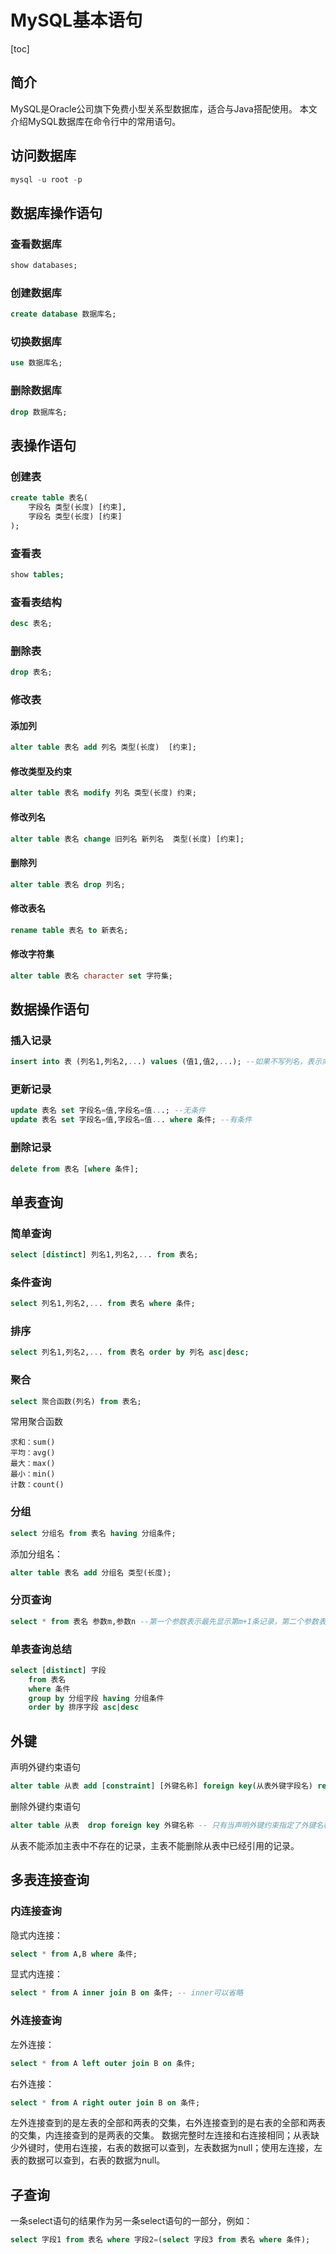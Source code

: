 # MySQL基本语句

[toc]

## 简介
MySQL是Oracle公司旗下免费小型关系型数据库，适合与Java搭配使用。
本文介绍MySQL数据库在命令行中的常用语句。


## 访问数据库
```SQL
mysql -u root -p
```

## 数据库操作语句
### 查看数据库
```SQL
show databases;
```
### 创建数据库
```SQL
create database 数据库名;
```
### 切换数据库
```SQL
use 数据库名;
```
### 删除数据库
```SQL
drop 数据库名;
```
	
## 表操作语句
### 创建表
```SQL
create table 表名(
	字段名 类型(长度) [约束],
	字段名 类型(长度) [约束]
);
```
### 查看表
```SQL
show tables;
```
### 查看表结构
```SQL
desc 表名;
```
### 删除表
```SQL
drop 表名;
```
### 修改表
#### 添加列
```SQL
alter table 表名 add 列名 类型(长度)  [约束];
```
#### 修改类型及约束
```SQL
alter table 表名 modify 列名 类型(长度) 约束;
```
#### 修改列名
```SQL
alter table 表名 change 旧列名 新列名  类型(长度) [约束];
```
#### 删除列
```SQL
alter table 表名 drop 列名;
```
#### 修改表名
```SQL
rename table 表名 to 新表名;
```
#### 修改字符集
```SQL
alter table 表名 character set 字符集;
```
		
## 数据操作语句
### 插入记录
```SQL
insert into 表 (列名1,列名2,...) values (值1,值2,...); --如果不写列名，表示向所有列插入值
```
### 更新记录
```SQL
update 表名 set 字段名=值,字段名=值...; --无条件
update 表名 set 字段名=值,字段名=值... where 条件; --有条件
```
### 删除记录
```SQL
delete from 表名 [where 条件];
```
	
## 单表查询 
### 简单查询
```SQL
select [distinct] 列名1,列名2,... from 表名;
```
### 条件查询
```SQL
select 列名1,列名2,... from 表名 where 条件;
```
### 排序
```SQL
select 列名1,列名2,... from 表名 order by 列名 asc|desc;
```
### 聚合
```SQL
select 聚合函数(列名) from 表名;
```
常用聚合函数
	
	求和：sum()
	平均：avg()
	最大：max()
	最小：min()
	计数：count()
		
### 分组
```SQL
select 分组名 from 表名 having 分组条件;
```
添加分组名：
```SQL
alter table 表名 add 分组名 类型(长度);
```
### 分页查询
```SQL
select * from 表名 参数m,参数n --第一个参数表示最先显示第m+1条记录，第二个参数表示显示n条记录
```
### 单表查询总结
```SQL
select [distinct] 字段
	from 表名
	where 条件
	group by 分组字段 having 分组条件
	order by 排序字段 asc|desc
```
	
## 外键
声明外键约束语句
```SQL
alter table 从表 add [constraint] [外键名称] foreign key(从表外键字段名) references 主表(主表的主键)
```
删除外键约束语句
```SQL
alter table 从表  drop foreign key 外键名称 -- 只有当声明外键约束指定了外键名称时才能用这种方法删除
```
从表不能添加主表中不存在的记录，主表不能删除从表中已经引用的记录。

## 多表连接查询
### 内连接查询
隐式内连接：
```SQL
select * from A,B where 条件;
```
显式内连接：
```SQL
select * from A inner join B on 条件; -- inner可以省略
```
### 外连接查询
左外连接：
```SQL
select * from A left outer join B on 条件;
```
右外连接：
```SQL
select * from A right outer join B on 条件;
```
左外连接查到的是左表的全部和两表的交集，右外连接查到的是右表的全部和两表的交集，内连接查到的是两表的交集。
数据完整时左连接和右连接相同；从表缺少外键时，使用右连接，右表的数据可以查到，左表数据为null；使用左连接，左表的数据可以查到，右表的数据为null。


## 子查询
一条select语句的结果作为另一条select语句的一部分，例如：
```SQL
select 字段1 from 表名 where 字段2=(select 字段3 from 表名 where 条件);
```